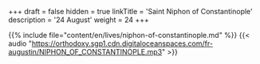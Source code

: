 +++
draft = false
hidden = true
linkTitle = 'Saint Niphon of Constantinople'
description = '24 August'
weight = 24
+++

{{% include file="content/en/lives/niphon-of-constantinople.md" %}}
{{< audio "https://orthodoxy.sgp1.cdn.digitaloceanspaces.com/fr-augustin/NIPHON_OF_CONSTANTINOPLE.mp3" >}}
